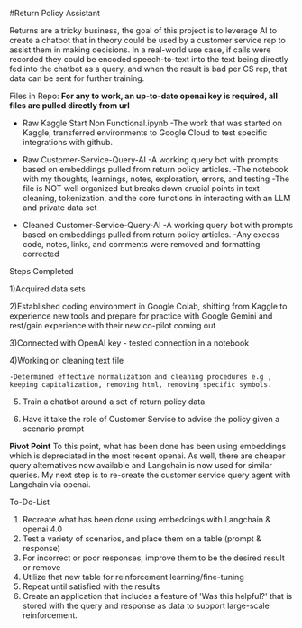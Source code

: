 #Return Policy Assistant

Returns are a tricky business, the goal of this project is to leverage AI to create a chatbot that in theory could be used by a customer service rep to assist them in making decisions. 
In a real-world use case, if calls were recorded they could be encoded speech-to-text into the text being directly fed into the chatbot as a query, and when the result is bad per CS rep, that data can be sent for further training.  


Files in Repo:
**For any to work, an up-to-date openai key is required, all files are pulled directly from url**

- Raw Kaggle Start Non Functional.ipynb
      -The work that was started on Kaggle, transferred environments to Google Cloud to test specific integrations with github. 
      
- Raw Customer-Service-Query-AI
      -A working query bot with prompts based on embeddings pulled from return policy articles.
      -The notebook with my thoughts, learnings, notes, exploration, errors, and testing
      -The file is NOT well organized but breaks down crucial points in text cleaning, tokenization, and the core functions in interacting with an LLM and private data set 

- Cleaned Customer-Service-Query-AI
     -A working query bot with prompts based on embeddings pulled from return policy articles.
     -Any excess code, notes, links, and comments were removed and formatting corrected 


Steps Completed 

1)Acquired data sets

2)Established coding environment in Google Colab, shifting from Kaggle to experience new tools and prepare for practice with Google Gemini and rest/gain experience with their new co-pilot coming out

3)Connected with OpenAI key - tested connection in a notebook 

4)Working on cleaning text file 

    -Determined effective normalization and cleaning procedures e.g , keeping capitalization, removing html, removing specific symbols.
    
5) Train a chatbot around a set of return policy data
   
6) Have it take the role of Customer Service to advise the policy given a scenario prompt

**Pivot Point** 
To this point, what has been done has been using embeddings which is depreciated in the most recent openai. 
As well, there are cheaper query alternatives now available and Langchain is now used for similar queries.
My next step is to re-create the customer service query agent with Langchain via openai. 


To-Do-List 
1) Recreate what has been done using embeddings with Langchain & openai 4.0 
2) Test a variety of scenarios, and place them on a table (prompt & response)
3) For incorrect or poor responses, improve them to be the desired result or remove
4) Utilize that new table for reinforcement learning/fine-tuning
5) Repeat until satisfied with the results
6) Create an application that includes a feature of 'Was this helpful?' that is stored with the query and response as data to support large-scale reinforcement.
  

